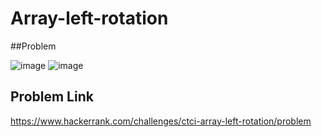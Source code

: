 # Array-left-rotation

##Problem

![image](https://user-images.githubusercontent.com/18464085/214214829-b80ba23e-6216-493f-8b24-fbfe078f5abf.png)
![image](https://user-images.githubusercontent.com/18464085/214214891-a749e9e0-1bb1-447f-8d63-af1ec78b92dc.png)


## Problem Link
https://www.hackerrank.com/challenges/ctci-array-left-rotation/problem
